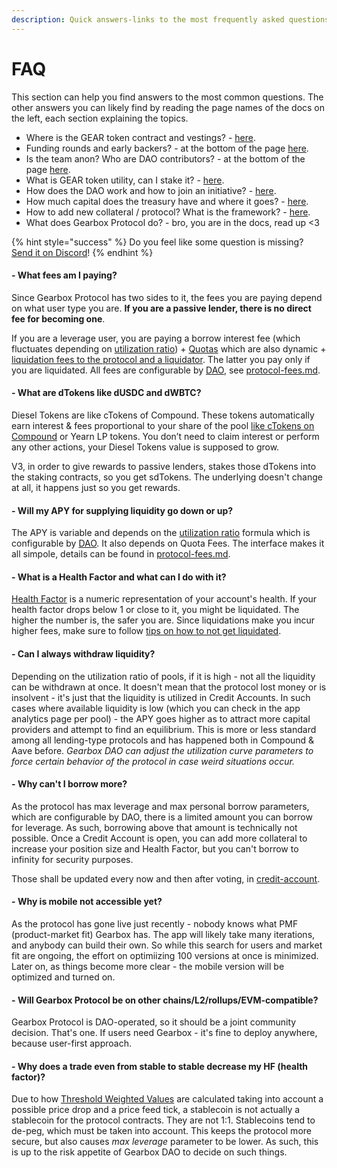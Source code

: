 ```yaml
---
description: Quick answers-links to the most frequently asked questions.
---
```


# FAQ

This section can help you find answers to the most common questions. The other answers you can likely find by reading the page names of the docs on the left, each section explaining the topics.

* Where is the GEAR token contract and vestings? - [here](https://docs.gearbox.finance/gear-token/gear-overview).
* Funding rounds and early backers? - at the bottom of the page [here](../gear-token/supply-information.md#early-backers-and-dao-round-2022).
* Is the team anon? Who are DAO contributors? - at the bottom of the page [here](https://gearboxprotocol.notion.site/Gearbox-DAO-23966f122ae4421492819242b30a0e7a).
* What is GEAR token utility, can I stake it? - [here](../gear-token/utility-and-staking.md).
* How does the DAO work and how to join an initiative? - [here](https://gearboxprotocol.notion.site/DAO-Initiatives-Cycles-57dea693c7f44c3d9d4d818e5b0ac88b).
* How much capital does the treasury have and where it goes? - [here](https://gearboxprotocol.notion.site/Monthly-Reports-6849871a9bae44dfb903531c0a997e8f).
* How to add new collateral / protocol? What is the framework? - [here](https://docs.gearbox.finance/overview/credit-account/how-to-add-new-assets-protocols).
* What does Gearbox Protocol do? - bro, you are in the docs, read up <3

{% hint style="success" %}
Do you feel like some question is missing? [Send it on Discord](https://discord.com/invite/gearbox)!
{% endhint %}

#### **- What fees am I paying?**&#x20;

Since Gearbox Protocol has two sides to it, the fees you are paying depend on what user type you are. **If you are a passive lender, there is no direct fee for becoming one**.

If you are a leverage user, you are paying a borrow interest fee (which fluctuates depending on [utilization ratio](../lending-market/pools-and-apy/#how-to-calculate-apy)) + [Quotas](../governance/quotas-and-gauges/) which are also dynamic + [liquidation fees to the protocol and a liquidator](protocol-fees.md#trader-farmer-fees). The latter you pay only if you are liquidated. All fees are configurable by [DAO](../governance/setup/), see [protocol-fees.md](protocol-fees.md "mention").

#### - What are dTokens like dUSDC and dWBTC?&#x20;

Diesel Tokens are like cTokens of Compound. These tokens automatically earn interest & fees proportional to your share of the pool [like cTokens on Compound](https://compound.finance/docs/ctokens) or Yearn LP tokens. You don’t need to claim interest or perform any other actions, your Diesel Tokens value is supposed to grow.

V3, in order to give rewards to passive lenders, stakes those dTokens into the staking contracts, so you get sdTokens. The underlying doesn't change at all, it happens just so you get rewards.&#x20;

#### - Will my APY for supplying liquidity go down or up?&#x20;

The APY is variable and depends on the [utilization ratio](../lending-market/pools-and-apy/#how-to-calculate-apy) formula which is configurable by [DAO](../governance/setup/). It also depends on Quota Fees. The interface makes it all simpole, details can be found in [protocol-fees.md](protocol-fees.md "mention").

#### - What is a Health Factor and what can I do with it?&#x20;

[Health Factor](liquidations/#what-is-a-health-factor) is a numeric representation of your account's health. If your health factor drops below 1 or close to it, you might be liquidated. The higher the number is, the safer you are. Since liquidations make you incur higher fees, make sure to follow [tips on how to not get liquidated](../traders-and-farmers/credit-account-dashboard-overview/kak-ne-byt-rekt.md).

#### - Сan I always withdraw liquidity?

Depending on the utilization ratio of pools, if it is high - not all the liquidity can be withdrawn at once. It doesn't mean that the protocol lost money or is insolvent - it's just that the liquidity is utilized in Credit Accounts. In such cases where available liquidity is low (which you can check in the app analytics page per pool) - the APY goes higher as to attract more capital providers and attempt to find an equilibrium. This is more or less standard among all lending-type protocols and has happened both in Compound & Aave before. _Gearbox DAO can adjust the utilization curve parameters to force certain behavior of the protocol in case weird situations occur._

#### - **Why can't I borrow more?**

As the protocol has max leverage and max personal borrow parameters, which are configurable by DAO, there is a limited amount you can borrow for leverage. As such, borrowing above that amount is technically not possible. Once a Credit Account is open, you can add more collateral to increase your position size and Health Factor, but you can't borrow to infinity for security purposes.

Those shall be updated every now and then after voting, in [credit-account](credit-account/ "mention").

#### - **Why is mobile not accessible yet?**

As the protocol has gone live just recently - nobody knows what PMF (product-market fit) Gearbox has. The app will likely take many iterations, and anybody can build their own. So while this search for users and market fit are ongoing, the effort on optimiizing 100 versions at once is minimized. Later on, as things become more clear - the mobile version will be optimized and turned on.

#### - **Will Gearbox Protocol be on other chains/L2/rollups/EVM-compatible?**

Gearbox Protocol is DAO-operated, so it should be a joint community decision. That's one. If users need Gearbox - it's fine to deploy anywhere, because user-first approach.&#x20;

#### - Why does a trade even from stable to stable decrease my HF (health factor)?

Due to how [Threshold Weighted Values](liquidations/#threshold-weighted-value) are calculated taking into account a possible price drop and a price feed tick, a stablecoin is not actually a stablecoin for the protocol contracts. They are not 1:1. Stablecoins tend to de-peg, which must be taken into account. This keeps the protocol more secure, but also causes _max leverage_ parameter to be lower. As such, this is up to the risk appetite of Gearbox DAO to decide on such things.&#x20;
